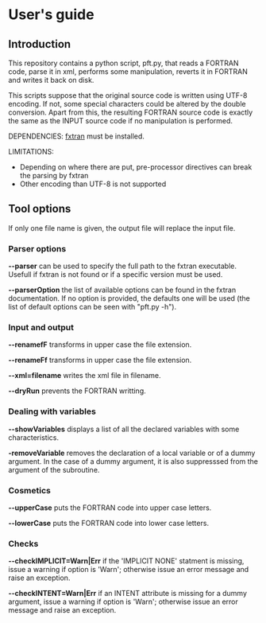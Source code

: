 # User's guide

## Introduction

This repository contains a python script, pft.py, that reads a FORTRAN code,
parse it in xml, performs some manipulation, reverts it in FORTRAN and
writes it back on disk.

This scripts suppose that the original source code is written using UTF-8
encoding. If not, some special characters could be altered by the double
conversion. Apart from this, the resulting FORTRAN source code is exactly
the same as the INPUT source code if no manipulation is performed.

DEPENDENCIES: [fxtran](https://github.com/pmarguinaud/fxtran) must be installed.

LIMITATIONS:

 - Depending on where there are put, pre-processor directives can break
   the parsing by fxtran
 - Other encoding than UTF-8 is not supported

## Tool options

If only one file name is given, the output file will replace the input file.

### Parser options

**\--parser** can be used to specify the full path to the fxtran executable.
Usefull if fxtran is not found or if a specific version must be used.

**\--parserOption** the list of available options can be found in the fxtran
documentation. If no option is provided, the defaults one will be used (the
list of default options can be seen with "pft.py -h").

### Input and output

**\--renamefF** transforms in upper case the file extension.

**\--renameFf** transforms in upper case the file extension.

**\--xml=filename** writes the xml file in filename.

**\--dryRun** prevents the FORTRAN writting.

### Dealing with variables

**\--showVariables** displays a list of all the declared variables
with some characteristics.

**\-removeVariable** removes the declaration of a local variable or
of a dummy argument. In the case of a dummy argument, it is also suppresssed
from the argument of the subroutine.

### Cosmetics

**\--upperCase** puts the FORTRAN code into upper case letters.

**\--lowerCase** puts the FORTRAN code into lower case letters.

### Checks

**\--checkIMPLICIT=Warn\|Err** if the 'IMPLICIT NONE' statment is missing,
issue a warning if option is 'Warn'; otherwise issue an error message and
raise an exception.

**\--checkINTENT=Warn\|Err** if an INTENT attribute is missing for a
dummy argument, issue a warning if option is 'Warn'; otherwise issue
an error message and raise an exception.
